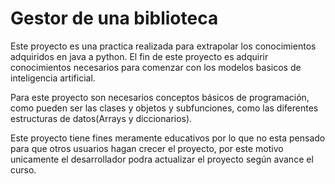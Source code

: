 
# Gestor de una biblioteca

Este proyecto es una practica realizada para extrapolar los conocimientos adquiridos en java a python. El fin de este proyecto es adquirir conocimientos necesarios para comenzar con los modelos basicos de inteligencia artificial.  

Para este proyecto son necesarios conceptos básicos de programación, como pueden ser las clases y objetos y subfunciones, como las diferentes estructuras de datos(Arrays y diccionarios).

Este proyecto tiene fines meramente educativos por lo que no esta pensado para que otros usuarios hagan crecer el proyecto, por este motivo unicamente el desarrollador podra actualizar el proyecto según avance el curso.